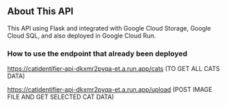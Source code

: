 ## About This API

This API using Flask and integrated with Google Cloud Storage, Google Cloud SQL, and also deployed in Google Cloud Run.

### How to use the endpoint that already been deployed

https://catidentifier-api-dkxmr2pyqa-et.a.run.app/cats (TO GET ALL CATS DATA)

https://catidentifier-api-dkxmr2pyqa-et.a.run.app/upload (POST IMAGE FILE AND GET SELECTED CAT DATA)
